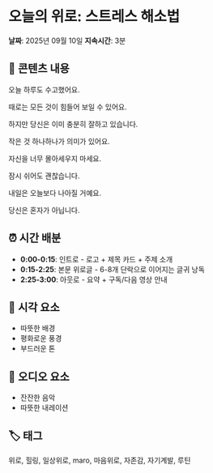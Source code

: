 # 오늘의 위로: 스트레스 해소법

**날짜**: 2025년 09월 10일
**지속시간**: 3분

## 📝 콘텐츠 내용

오늘 하루도 수고했어요. 

때로는 모든 것이 힘들어 보일 수 있어요. 

하지만 당신은 이미 충분히 잘하고 있습니다. 

작은 것 하나하나가 의미가 있어요. 

자신을 너무 몰아세우지 마세요. 

잠시 쉬어도 괜찮습니다. 

내일은 오늘보다 나아질 거예요. 

당신은 혼자가 아닙니다.

## ⏰ 시간 배분

- **0:00-0:15**: 인트로 - 로고 + 제목 카드 + 주제 소개
- **0:15-2:25**: 본문 위로글 - 6-8개 단락으로 이어지는 글귀 낭독
- **2:25-3:00**: 아웃로 - 요약 + 구독/다음 영상 안내

## 🎨 시각 요소

- 따뜻한 배경
- 평화로운 풍경
- 부드러운 톤

## 🎵 오디오 요소

- 잔잔한 음악
- 따뜻한 내레이션

## 🏷️ 태그

위로, 힐링, 일상위로, maro, 마음위로, 자존감, 자기계발, 루틴

